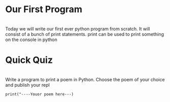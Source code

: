 # Our First Program
<br>
Today we will write our first ever python program from scratch. It will consist of a bunch of print statements. print can be used to print something on the console in python 

# Quick Quiz
<br>
Write a program to print a poem in Python. Choose the poem of your choice and publish your repl

```
print("----Youor poem here---)
```

